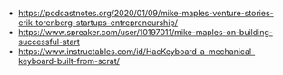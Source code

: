 - https://podcastnotes.org/2020/01/09/mike-maples-venture-stories-erik-torenberg-startups-entrepreneurship/
- https://www.spreaker.com/user/10197011/mike-maples-on-building-successful-start
- https://www.instructables.com/id/HacKeyboard-a-mechanical-keyboard-built-from-scrat/
